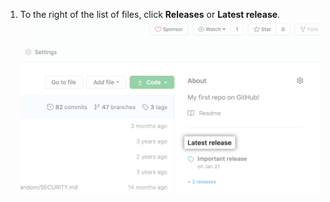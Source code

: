 1. To the right of the list of files, click **Releases** or **Latest release**. ![Releases section in right-hand sidebar](/assets/images/help/releases/release-link.png)
